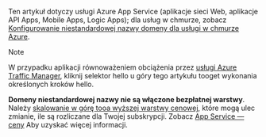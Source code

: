 Ten artykuł dotyczy usługi Azure App Service (aplikacje sieci Web, aplikacje API Apps, Mobile Apps, Logic Apps); dla usług w chmurze, zobacz [Konfigurowanie niestandardowej nazwy domeny dla usługi w chmurze Azure](../articles/cloud-services/cloud-services-custom-domain-name.md).

> [!NOTE]
> W przypadku aplikacji równoważeniem obciążenia przez [usługi Azure Traffic Manager](https://azure.microsoft.com/services/traffic-manager/), kliknij selektor hello u góry tego artykułu tooget wykonania określonych kroków hello.
> 
> **Domeny niestandardowej nazwy nie są włączone bezpłatnej warstwy**. Należy [skalowanie w górę tooa wyższej warstwy cenowej](../articles/app-service-web/web-sites-scale.md), które mogą ulec zmianie, ile są rozliczane dla Twojej subskrypcji. 
> Zobacz [App Service — ceny](https://azure.microsoft.com/pricing/details/app-service/) Aby uzyskać więcej informacji.
> 
> 

